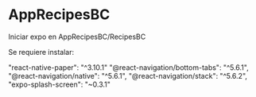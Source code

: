 # AppRecipesBC
Iniciar expo en AppRecipesBC/RecipesBC

Se requiere instalar:

"react-native-paper": "^3.10.1"
"@react-navigation/bottom-tabs": "^5.6.1",
"@react-navigation/native": "^5.6.1",
"@react-navigation/stack": "^5.6.2",
 "expo-splash-screen": "~0.3.1"
